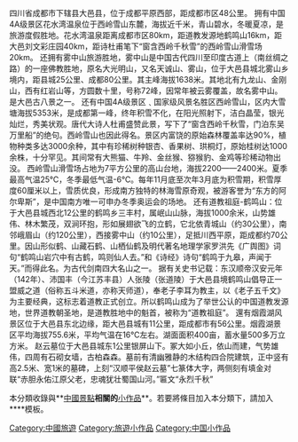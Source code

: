 四川省成都市下辖县大邑县，位于成都平原西部，距成都市区48公里。
拥有中国4A级景区花水湾温泉位于西岭雪山东麓，海拔近千米，青山碧水，冬暖夏凉，是旅游度假胜地。花水湾温泉距离成都市区80km，距道教发源地鹤鸣山16km，距大邑刘文彩庄园40km，距诗杜甫笔下“窗含西岭千秋雪”的西岭雪山滑雪场20km。
还拥有雾中山旅游胜地，雾中山是中国古代四川至印度古道上（南丝绸之路）的一座佛教胜地，原名大光明山，又名天诚山、雾山，位于大邑县城北雾山乡境内，距县城25公里、成都80公里。其主峰海拔1638米。其地北有九龙山、金刚山，西有红岩山等，方圆数十里，号称72峰，因常年被云雾覆盖，故名雾中山。是大邑古八景之一。
还有中国4A级景区﹑国家级风景名胜区西岭雪山，区内大雪塘海拔5353米，是成都第一峰，终年积雪不化，在阳光照射下，洁白晶莹，银光灿烂，秀美状观。唐代大诗人杜甫盛赞此景，写下了“窗含西岭千秋雪，门泊东吴万里船”的绝句。西岭雪山也因此得名。景区内富饶的原始森林覆盖率达90%，植物种类多达3000余种，其中有珍稀树种银杏、香果树、珙桐灯，原始桂树达1000余株，十分罕见。其间常有大熊猫、牛羚、金丝猴、猕猴豹、金鸡等珍稀动物出没。
西岭雪山滑雪场占地为7平方公里的高山台地，海拔2200——2400米。夏季最高气温25℃，冬季最低气温-6℃。每年11月底至次年3月底为积雪期，积雪厚度60厘米以上，雪质优良，形成南方独特的林海雪原奇观，被游客誉为“东方的阿尔卑斯”，是中国南方唯一可申办冬季奥运会的场地。
还有道教祖庭-鹤鸣山：位于大邑县城西北12公里的鹤鸣乡三丰村，属岷山山脉，海拔1000余米，山势雄伟、林木繁茂，双涧环抱，形如展翅欲飞的立鹤，它北依青城山（约30公里），南邻峨眉山（约120公里），西接雾中山（约10公里），足抵川西平原，距成都约70公里。因山形似鹤、山藏石鹤、山栖仙鹤及明代著名地理学家罗洪先《广舆图》词句“鹤鸣山岩穴中有古鹤，鸣则仙人去。”和《诗经》诗句“鹤鸣于九皋，声闻于天。”而得此名。为古代剑南四大名山之一。
据有关史书记载：东汉顺帝汉安元年（142年）、沛国丰（今江苏丰县）人张陵（张道陵）于大邑县境鹤鸣山倡导正一盟威之道（俗称五斗米道，亦称天师道），奉老子李耳为教主，以《老子五千文》为主要经典，这标志着道教正式创立。所以鹤鸣山成为了举世公认的中国道教发源地，世界道教朝圣地，是道教胜地中的魁首，被称为“道教祖庭”。
還有烟霞湖风景区位于大邑县东北边缘，距大邑县城有11公里，距成都市有56公里。烟霞湖景区平均海拔755.6米，平均气温在16℃左右。湖面面积400亩，蓄水量500多万立方米。
赵云墓位于大邑县城东1公里银屏山下。冢大如小丘，依山而建，气势雄伟，四周有石砌女墙，古柏森森。墓前有清幽雅静的木结构四合院建筑，正中竖有高2.5米、宽1米的墓碑，上刻“汉顺平侯赵云墓”七篆体大字，两侧刻有填金对联“赤胆永佑江原父老，忠魂犹壮蜀国山河。”匾文“永烈千秋”

本分類收錄與**[中國](../Page/中國.md "wikilink")[景點](https://zh.wikipedia.org/wiki/Category:中國旅遊 "wikilink")**相關的**[小作品](https://zh.wikipedia.org/wiki/Wikipedia:小作品 "wikilink")**。若要將條目加入本分類下，請加入****模板。

[Category:中國旅遊](https://zh.wikipedia.org/wiki/Category:中國旅遊 "wikilink")
[Category:旅遊小作品](https://zh.wikipedia.org/wiki/Category:旅遊小作品 "wikilink")
[Category:中国小作品](https://zh.wikipedia.org/wiki/Category:中国小作品 "wikilink")